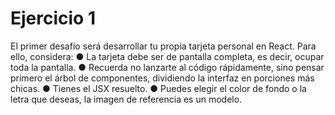 # Ejercicio 1
El primer desafío será desarrollar tu propia tarjeta
personal en React. Para ello, considera:
● La tarjeta debe ser de pantalla completa, es decir,
ocupar toda la pantalla.
● Recuerda no lanzarte al código rápidamente, sino
pensar primero el árbol de componentes, dividiendo
la interfaz en porciones más chicas.
● Tienes el JSX resuelto.
● Puedes elegir el color de fondo o la letra que deseas,
la imagen de referencia es un modelo. 

